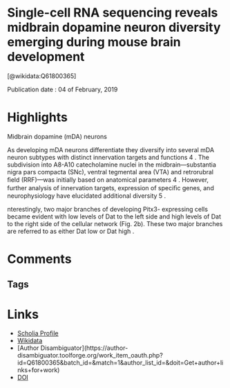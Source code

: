 
Single-cell RNA sequencing reveals midbrain dopamine neuron diversity emerging during mouse brain development
=============================================================================================================
  
  [@wikidata:Q61800365]  
  
Publication date : 04 of February, 2019  

# Highlights
Midbrain dopamine (mDA) neurons

As developing mDA neurons differentiate they diversify into
several mDA neuron subtypes with distinct innervation targets
and functions 4 . The subdivision into A8-A10 catecholamine
nuclei in the midbrain—substantia nigra pars compacta (SNc),
ventral tegmental area (VTA) and retrorubral ﬁeld (RRF)—was
initially based on anatomical parameters 4 . However, further
analysis of innervation targets, expression of speciﬁc genes, and
neurophysiology have elucidated additional diversity 5 .

nterestingly, two major branches of developing Pitx3-
expressing cells became evident with low levels of Dat to the left
side and high levels of Dat to the right side of the cellular network
(Fig. 2b). These two major branches are referred to as either
Dat low or Dat high .
# Comments

## Tags

# Links
  
 * [Scholia Profile](https://scholia.toolforge.org/work/Q61800365)  
 * [Wikidata](https://www.wikidata.org/wiki/Q61800365)  
 * [Author Disambiguator](https://author-
disambiguator.toolforge.org/work_item_oauth.php?id=Q61800365&batch_id=&match=1&author_list_id=&doit=Get+author+links+for+work)  
 * [DOI](https://doi.org/10.1038/S41467-019-08453-1)  
